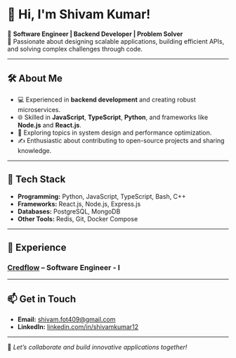 # 👋 Hi, I'm Shivam Kumar!  

🌟 **Software Engineer | Backend Developer | Problem Solver**  
🚀 Passionate about designing scalable applications, building efficient APIs, and solving complex challenges through code.  

---

## 🛠️ **About Me**  
- 💻 Experienced in **backend development** and creating robust microservices.  
- 🌐 Skilled in **JavaScript**, **TypeScript**, **Python**, and frameworks like **Node.js** and **React.js**.    
- 🌱 Exploring topics in system design and performance optimization.  
- ✍️ Enthusiastic about contributing to open-source projects and sharing knowledge.  

---

## 🔧 **Tech Stack**  
- **Programming:** Python, JavaScript, TypeScript, Bash, C++  
- **Frameworks:** React.js, Node.js, Express.js  
- **Databases:** PostgreSQL, MongoDB  
- **Other Tools:** Redis, Git, Docker Compose  

---

## 💼 **Experience**  

### [Credflow](https://credflow.in) – Software Engineer - I  

---

## 📫 **Get in Touch**  
- **Email:** [shivam.fot409@gmail.com](mailto:shivam.fot409@gmail.com)  
- **LinkedIn:** [linkedin.com/in/shivamkumar12](https://linkedin.com/in/shivamkumar12)  

---

🌟 *Let’s collaborate and build innovative applications together!*  
